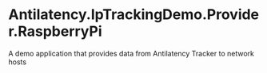 # Antilatency.IpTrackingDemo.Provider.RaspberryPi
A demo application that provides data from Antilatency Tracker to network hosts
